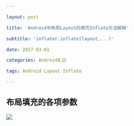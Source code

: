 ```yaml
---

layout: post

title: 'Android中布局Layout的填充Inflate方法解释'

subtitle: 'inflater.inflate(layout,...)'

date: 2017-03-01

categories: Android札记

tags: Android Layout Inflate

---
```

布局填充的各项参数
---

![](http://ww1.sinaimg.cn/large/6ad807f3gy1g0fcjexgxfj20lm041jsl.jpg)



